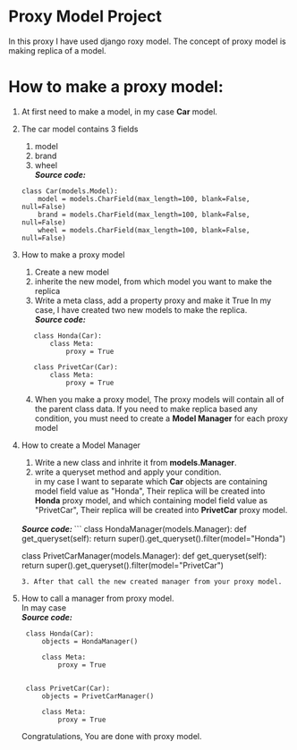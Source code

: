 # Proxy Model Project

In this proxy I have used django roxy model.
The concept of proxy model is making replica of a model.

# How to make a proxy model: 
1. At first need to make a model, in my case <b>Car</b> model.
2. The car model contains 3 fields 
   1. model
   2. brand
   3. wheel <br>
   <i><b> Source code: </b></i>
   
   ```
   class Car(models.Model): 
       model = models.CharField(max_length=100, blank=False, null=False)
       brand = models.CharField(max_length=100, blank=False, null=False)
       wheel = models.CharField(max_length=100, blank=False, null=False)
   ```

3. How to make a proxy model
      1. Create a new model
      2. inherite the new model, from which model you want to make the replica
      3. Write a meta class,  add a property proxy and make it True
      In my case, I have created two new models to make the replica. <br>
      <i><b> Source code: </b></i>
      ```
         class Honda(Car):
             class Meta:
                 proxy = True
         
         class PrivetCar(Car):
             class Meta:
                 proxy = True
      ```
      4. When you make a proxy model, The proxy models will contain all of the parent class data. If you need to make 
      replica based any condition, you must need to create a <b>Model Manager</b> for each proxy model
      

4. How to create a Model Manager
   1. Write a new class and inhrite it from <b>models.Manager</b>.
   2. write a queryset method and apply your condition. <br>
   in my case I want to separate which <b>Car</b> objects are containing model field value as "Honda", Their replica will 
   be created into <b>Honda</b> proxy model, and which containing model field value as "PrivetCar", Their replica will 
   be created into <b>PrivetCar</b> proxy model.
   <br>
   <i><b> Source code: </b></i>
   ```
    class HondaManager(models.Manager):
        def get_queryset(self):
            return super().get_queryset().filter(model="Honda")


    class PrivetCarManager(models.Manager):
        def get_queryset(self):
            return super().get_queryset().filter(model="PrivetCar")
   ```
   3. After that call the new created manager from your proxy model.
5. How to call a manager from proxy model.<br>
   In may case<br>
   <i><b> Source code: </b></i>
   ```
    class Honda(Car):
        objects = HondaManager()

        class Meta:
            proxy = True


    class PrivetCar(Car):
        objects = PrivetCarManager()

        class Meta:
            proxy = True
   ```
   
   Congratulations, You are done with proxy model.